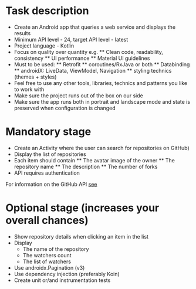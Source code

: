 # Task description

* Create an Android app that queries a web service and displays the results
* Minimum API level - 24, target API level - latest
* Project language - Kotlin
* Focus on quality over quantity e.g.
    ** Clean code, readability, consistency
    ** UI performance
    ** Material UI guidelines
* Must to be used:
    ** Retrofit
    ** coroutines/RxJava or both
    ** Databinding
    ** androidX: LiveData, ViewModel, Navigation
    ** styling technics (themes + styles)
* Feel free to use any other tools, libraries, technics and patterns you like to work with
* Make sure the project runs out of the box on our side
* Make sure the app runs both in portrait and landscape mode and state is preserved when configuration is changed

# Mandatory stage

* Create an Activity where the user can search for repositories on GitHub)
* Display the list of repositories
* Each item should contain
    ** The avatar image of the owner
    ** The repository name
    ** The description
    ** The number of forks
* API requires authentication

For information on the GitHub API [see](https://docs.github.com/en/rest)

# Optional stage (increases your overall chances)

* Show repository details when clicking an item in the list
* Display
    * The name of the repository
    * The watchers count
    * The list of watchers
* Use androidx.Pagination (v3)
* Use dependency injection (preferably Koin)
* Create unit or/and instrumentation tests